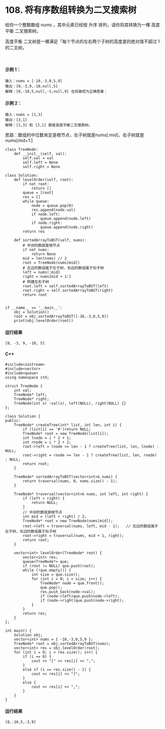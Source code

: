 # 108. 将有序数组转换为二叉搜索树
给你一个整数数组 nums ，其中元素已经按 升序 排列，请你将其转换为一棵 高度平衡 二叉搜索树。

高度平衡 二叉树是一棵满足「每个节点的左右两个子树的高度差的绝对值不超过 1 的二叉树。

 

#### 示例 1：


    输入：nums = [-10,-3,0,5,9]
    输出：[0,-3,9,-10,null,5]
    解释：[0,-10,5,null,-3,null,9] 也将被视为正确答案：

#### 示例 2：


    输入：nums = [1,3]
    输出：[3,1]
    解释：[1,3] 和 [3,1] 都是高度平衡二叉搜索树。

思路：数组的中位数肯定是根节点，左子树就是nums[:mid]，右子树就是nums[mid+1:]

    class TreeNode:
        def __init__(self, val):
            self.val = val
            self.left = None
            self.right = None

    class Solution:
        def levelOrder(self, root):
            if not root:
                return []
            queue = [root]
            res = []
            while queue:
                node = queue.pop(0)
                res.append(node.val)
                if node.left:
                    queue.append(node.left)
                if node.right:
                    queue.append(node.right)
            return res

        def sortedArrayToBST(self, nums):
            # 中间的数就是根节点
            if not nums:
                return None
            mid = len(nums) // 2
            root = TreeNode(nums[mid])
            # 左边的数组属于左子树，右边的数组属于右子树
            left = nums[:mid]
            right = nums[mid + 1:]
            # 构建左右子树
            root.left = self.sortedArrayToBST(left)
            root.right = self.sortedArrayToBST(right)
            return root


    if __name__ == '__main__':
        obj = Solution()
        root = obj.sortedArrayToBST([-10,-3,0,5,9])
        print(obj.levelOrder(root))
        
#### 运行结果
    [0, -3, 9, -10, 5]


#### C++

    #include<iostream>
    #include<vector>
    #include<queue>
    using namespace std;

    struct TreeNode {
        int val;
        TreeNode* left;
        TreeNode* right;
        TreeNode(int x) :val(x), left(NULL), right(NULL) {}
    };

    class Solution {
    public:
        TreeNode* createTree(int* list, int len, int i) {
            if (list[i] == '#')return NULL;
            TreeNode* root = new TreeNode(list[i]);
            int lnode = i * 2 + 1;
            int rnode = i * 2 + 2;
            root->left = lnode <= len - 1 ? createTree(list, len, lnode) : NULL;
            root->right = rnode <= len - 1 ? createTree(list, len, rnode) : NULL;
            return root;
        }

        TreeNode* sortedArrayToBST(vector<int>& nums) {
            return traversal(nums, 0, nums.size() - 1);
        }

        TreeNode* traversal(vector<int>& nums, int left, int right) {
            if (left > right) {
                return NULL;
            }
            // 中间的数就是根节点
            int mid = (left + right) / 2;
            TreeNode* root = new TreeNode(nums[mid]);
            root->left = traversal(nums, left, mid - 1);   // 左边的数组属于左子树，右边的数组属于右子树
            root->right = traversal(nums, mid + 1, right);
            return root;
        }

        vector<int> levelOrder(TreeNode* root) {
            vector<int> res;
            queue<TreeNode*> que;
            if (root != NULL) que.push(root);
            while (!que.empty()) {
                int size = que.size();
                for (int i = 0; i < size; i++) {
                    TreeNode* node = que.front();
                    que.pop();
                    res.push_back(node->val);
                    if (node->left)que.push(node->left);
                    if (node->right)que.push(node->right);
                }
            }
            return res;
        }
    };

    int main() {
        Solution obj;
        vector<int> nums = { -10,-3,0,5,9 };
        TreeNode* root = obj.sortedArrayToBST(nums);
        vector<int> res = obj.levelOrder(root);
        for (int i = 0; i < res.size(); i++) {
            if (i == 0) {
                cout << "[" << res[i] << ",";
            }
            else if (i == res.size() - 1) {
                cout << res[i] << "]";
            }
            else {
                cout << res[i] << ",";
            }
        }
    }
    
#### 运行结果
    [0,-10,5,-3,9]
